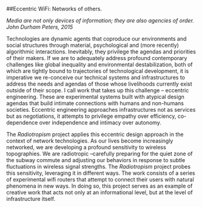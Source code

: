 ##Eccentric WiFi: Networks of others.

_Media are not only devices of information; they are also agencies of order._  
_John Durham Peters, 2015_

 
Technologies are dynamic agents that coproduce our environments and social structures through material, psychological and (more recently) algorithmic interactions. Inevitably, they privilege the agendas and priorities of their makers. If we are to adequately address profound contemporary challenges like global inequality and environmental destabilization, both of which are tightly bound to trajectories of technological development, it is imperative we re-conceive our technical systems and infrastructures to address the needs and agendas of those whose livelihoods currently exist outside of their scope. I call work that takes up this challenge – eccentric engineering. These are experimental systems built with atypical design agendas that build intimate connections with humans and non-humans societies. Eccentric engineering approaches infrastructures not as services but as negotiations, it attempts to privilege empathy over efficiency, co-dependence over independence and intimacy over autonomy. 

The _Radiotropism_ project applies this eccentric design approach in the context of network technologies. As our lives become increasingly networked, we are developing a profound sensitivity to wireless topographies. We are radiotropic –carefully preparing for the quiet zone of the subway commute and adjusting our behaviors in response to subtle fluctuations in wireless signal strengths. The _Radiotropism_ project probes this sensitivity, leveraging it in different ways. The work consists of a series of experimental wifi routers that attempt to connect their users with natural phenomena in new ways. In doing so, this project serves as an example of creative work that acts not only at an informational level, but at the level of infrastructure itself. 
